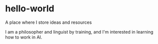 # hello-world
A place where I store ideas and resources

I am a philosopher and linguist by training, and I'm interested in learning how to work in AI.
